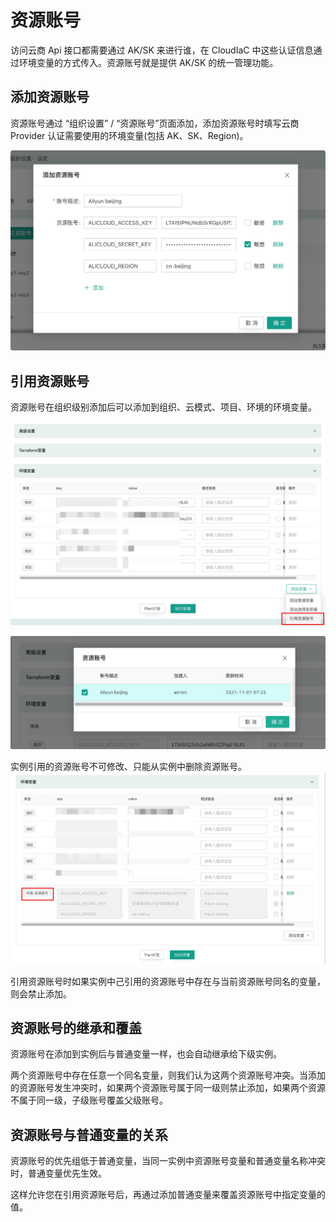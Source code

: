 # 资源账号
访问云商 Api 接口都需要通过 AK/SK 来进行谁，在 CloudIaC 中这些认证信息通过环境变量的方式传入。资源账号就是提供 AK/SK 的统一管理功能。

## 添加资源账号
资源账号通过 “组织设置” / “资源账号”页面添加，添加资源账号时填写云商 Provider 认证需要使用的环境变量(包括 AK、SK、Region)。

![](../resources/cloud_account_add.png)

## 引用资源账号
资源账号在组织级别添加后可以添加到组织、云模式、项目、环境的环境变量。

![](../resources/cloud_account_use_1.png)

![](../resources/cloud_account_use_2.png)

实例引用的资源账号不可修改、只能从实例中删除资源账号。
![](../resources/cloud_account_use_3.png)

引用资源账号时如果实例中己引用的资源账号中存在与当前资源账号同名的变量，则会禁止添加。

## 资源账号的继承和覆盖
资源账号在添加到实例后与普通变量一样，也会自动继承给下级实例。

两个资源账号中存在任意一个同名变量，则我们认为这两个资源账号冲突。当添加的资源账号发生冲突时，如果两个资源账号属于同一级则禁止添加，如果两个资源不属于同一级，子级账号覆盖父级账号。

## 资源账号与普通变量的关系
资源账号的优先组低于普通变量，当同一实例中资源账号变量和普通变量名称冲突时，普通变量优先生效。

这样允许您在引用资源账号后，再通过添加普通变量来覆盖资源账号中指定变量的值。

